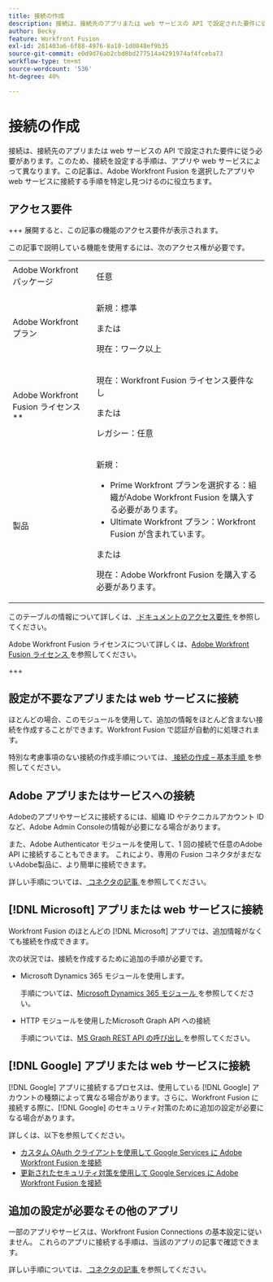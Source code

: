 ```yaml
---
title: 接続の作成
description: 接続は、接続先のアプリまたは web サービスの API で設定された要件に従う必要があります。このため、接続を設定する手順は、アプリや web サービスによって異なります。この記事は、Adobe Workfront Fusion を選択したアプリや web サービスに接続する手順を特定し見つけるのに役立ちます。
author: Becky
feature: Workfront Fusion
exl-id: 281403a6-6f88-4976-8a10-1d0848ef9b35
source-git-commit: e0d9d76ab2cbd8bd277514a4291974af4fceba73
workflow-type: tm+mt
source-wordcount: '536'
ht-degree: 40%

---
```


# 接続の作成

接続は、接続先のアプリまたは web サービスの API で設定された要件に従う必要があります。このため、接続を設定する手順は、アプリや web サービスによって異なります。この記事は、Adobe Workfront Fusion を選択したアプリや web サービスに接続する手順を特定し見つけるのに役立ちます。

## アクセス要件

+++ 展開すると、この記事の機能のアクセス要件が表示されます。

この記事で説明している機能を使用するには、次のアクセス権が必要です。

<table style="table-layout:auto">
 <col> 
 <col> 
 <tbody> 
  <tr> 
   <td role="rowheader">Adobe Workfront パッケージ 
   <td> <p>任意</p> </td> 
  </tr> 
  <tr data-mc-conditions=""> 
   <td role="rowheader">Adobe Workfront プラン</td> 
   <td> <p>新規：標準</p><p>または</p><p>現在：ワーク以上</p> </td> 
  </tr> 
  <tr> 
   <td role="rowheader">Adobe Workfront Fusion ライセンス**</td> 
   <td>
   <p>現在：Workfront Fusion ライセンス要件なし</p>
   <p>または</p>
   <p>レガシー：任意 </p>
   </td> 
  </tr> 
  <tr> 
   <td role="rowheader">製品</td> 
   <td>
   <p>新規：</p> <ul><li>Prime Workfront プランを選択する：組織がAdobe Workfront Fusion を購入する必要があります。</li><li>Ultimate Workfront プラン：Workfront Fusion が含まれています。</li></ul>
   <p>または</p>
   <p>現在：Adobe Workfront Fusion を購入する必要があります。</p>
   </td> 
  </tr>
 </tbody> 
</table>

このテーブルの情報について詳しくは、[ ドキュメントのアクセス要件 ](/help/workfront-fusion/references/licenses-and-roles/access-level-requirements-in-documentation.md) を参照してください。

Adobe Workfront Fusion ライセンスについて詳しくは、[Adobe Workfront Fusion ライセンス ](/help/workfront-fusion/set-up-and-manage-workfront-fusion/licensing-operations-overview/license-automation-vs-integration.md) を参照してください。

+++

## 設定が不要なアプリまたは web サービスに接続

ほとんどの場合、このモジュールを使用して、追加の情報をほとんど含まない接続を作成することができます。Workfront Fusion で認証が自動的に処理されます。

特別な考慮事項のない接続の作成手順については、[ 接続の作成 – 基本手順 ](/help/workfront-fusion/create-scenarios/connect-to-apps/connect-to-fusion-general.md) を参照してください。

## Adobe アプリまたはサービスへの接続

Adobeのアプリやサービスに接続するには、組織 ID やテクニカルアカウント ID など、Adobe Admin Consoleの情報が必要になる場合があります。

また、Adobe Authenticator モジュールを使用して、1 回の接続で任意のAdobe API に接続することもできます。 これにより、専用の Fusion コネクタがまだないAdobe製品に、より簡単に接続できます。

詳しい手順については、[ コネクタの記事 ](/help/workfront-fusion/references/apps-and-modules/apps-and-modules-toc.md#connectors-for-adobe-products) を参照してください。

## [!DNL Microsoft] アプリまたは web サービスに接続

Workfront Fusion のほとんどの [!DNL Microsoft] アプリでは、追加情報がなくても接続を作成できます。

次の状況では、接続を作成するために追加の手順が必要です。

* Microsoft Dynamics 365 モジュールを使用します。

  手順については、[Microsoft Dynamics 365 モジュール ](/help/workfront-fusion/references/apps-and-modules/third-party-connectors/microsoft-dynamics-365-modules.md) を参照してください。

* HTTP モジュールを使用したMicrosoft Graph API への接続

  手順については、[MS Graph REST API の呼び出し ](/help/workfront-fusion/create-scenarios/connect-to-apps/call-the-ms-graph-rest-api.md) を参照してください。

## [!DNL Google] アプリまたは web サービスに接続

[!DNL Google] アプリに接続するプロセスは、使用している [!DNL Google] アカウントの種類によって異なる場合があります。さらに、Workfront Fusion に接続する際に、[!DNL Google] のセキュリティ対策のために追加の設定が必要になる場合があります。

詳しくは、以下を参照してください。

* [カスタム OAuth クライアントを使用して Google Services に Adobe Workfront Fusion を接続](/help/workfront-fusion/create-scenarios/connect-to-apps/connect-fusion-to-google-using-oauth.md)
* [更新されたセキュリティ対策を使用して Google Services に Adobe Workfront Fusion を接続](/help/workfront-fusion/create-scenarios/connect-to-apps/connect-to-google-with-new-security-measures.md)

## 追加の設定が必要なその他のアプリ

一部のアプリやサービスは、Workfront Fusion Connections の基本設定に従いません。 これらのアプリに接続する手順は、当該のアプリの記事で確認できます。

詳しい手順については、[ コネクタの記事 ](/help/workfront-fusion/references/apps-and-modules/apps-and-modules-toc.md#connectors-for-third-party-applications) を参照してください。
